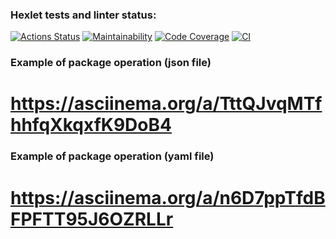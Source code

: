 ### Hexlet tests and linter status:
[![Actions Status](https://github.com/bebcor/python-project-50/actions/workflows/hexlet-check.yml/badge.svg)](https://github.com/bebcor/python-project-50/actions)
[![Maintainability](https://qlty.sh/badges/38b9f699-ca00-4ef2-beca-18bc8571c311/maintainability.svg)](https://qlty.sh/gh/bebcor/projects/python-project-50)
[![Code Coverage](https://qlty.sh/badges/38b9f699-ca00-4ef2-beca-18bc8571c311/test_coverage.svg)](https://qlty.sh/gh/bebcor/projects/python-project-50)
[![CI](https://github.com/bebcor/python-project-50/actions/workflows/pyci.yml/badge.svg)](https://github.com/bebcor/python-project-50/actions)


### Example of package operation (json file)

# https://asciinema.org/a/TttQJvqMTfhhfqXkqxfK9DoB4



### Example of package operation (yaml file)
# https://asciinema.org/a/n6D7ppTfdBFPFTT95J6OZRLLr
